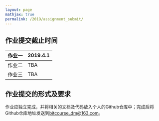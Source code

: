 ```yaml
---
layout: page
mathjax: true
permalink: /2019/assignment_submit/
---
```


## 作业提交截止时间

| 作业一 | 2019.4.1 |
| --- | --- |
| 作业二 | TBA |
| 作业三 | TBA |

## 作业提交的形式及要求

作业应独立完成，并将相关的文档及代码放入个人的Github仓库中；完成后将Github仓库地址发送到<a href="mailto:bitcourse_dm@163.com">bitcourse_dm@163.com</a>。
